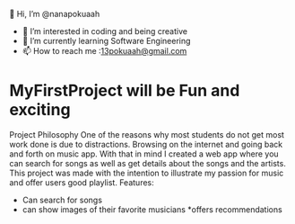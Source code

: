 👋 Hi, I’m @nanapokuaah
- 👀 I’m interested in coding and being creative
- 🌱 I’m currently learning Software Engineering
- 📫 How to reach me :13pokuaah@gmail.com
# MyFirstProject will be Fun and exciting
Project Philosophy
One of the reasons why most students do not get most work done is due to distractions. Browsing on the internet and going back and forth on music app. With that in mind I created a web app where you can search for songs as well as get details about the songs and the artists.
This project was made with the intention to illustrate my passion for music and offer users good playlist. 
Features:
* Can search for songs 
* can show images of their favorite musicians
*offers recommendations

